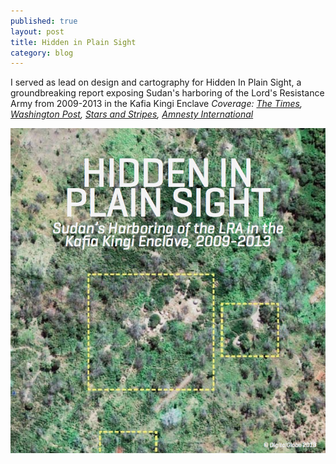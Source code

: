 ```yaml
---
published: true
layout: post
title: Hidden in Plain Sight
category: blog
---
```


I served as lead on design and cartography for Hidden In Plain Sight, a groundbreaking report exposing Sudan's harboring of the Lord's Resistance Army from 2009-2013 in the Kafia Kingi Enclave *Coverage: [The Times](http://www.thetimes.co.uk/tto/news/world/africa/article3750800.ece?CMP=OTH-gnws-standard-2013_04_27), [Washington Post](http://www.washingtonpost.com/world/world-digest-april-26-2013/2013/04/26/f480b89c-ae7f-11e2-98ef-d1072ed3cc27_story.html), [Stars and Stripes](http://www.stripes.com/report-lra-leader-uses-sudan-based-camp-as-safe-haven-1.218339), [Amnesty International](http://blog.amnestyusa.org/africa/joseph-kony-was-here/)*


[<img src="/images/hidden.png">]( https://s3-us-west-2.amazonaws.com/theresolve/HIDDEN+IN+PLAIN+SIGHT+-+%5BFINAL+V%5D.pdf)